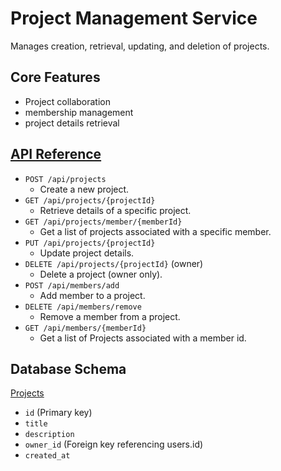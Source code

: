 # Project Management Service

Manages creation, retrieval, updating, and deletion of projects.

## Core Features

- Project collaboration
- membership management
- project details retrieval

## [API Reference](http://localhost:8182/swagger-ui.html)

- `POST /api/projects`
    - Create a new project.
- `GET /api/projects/{projectId}`
    - Retrieve details of a specific project.
- `GET /api/projects/member/{memberId}`
    - Get a list of projects associated with a specific member.
- `PUT /api/projects/{projectId}`
    - Update project details.
- `DELETE /api/projects/{projectId}` (owner)
    - Delete a project (owner only).
- `POST /api/members/add`
  - Add member to a project.
- `DELETE /api/members/remove`
  - Remove a member from a project.
- `GET /api/members/{memberId}`
  - Get a list of Projects associated with a member id.

## Database Schema

[Projects](src%2Fmain%2Fjava%2Fcom%2Fdcat23%2Flearningnetwork%2Fmodel%2FProject.java)
- `id` (Primary key)
- `title` 
- `description`
- `owner_id` (Foreign key referencing users.id)
- `created_at`
